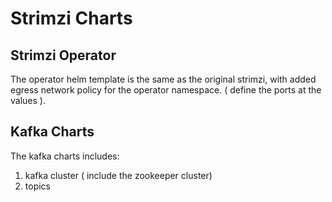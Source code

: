 # Strimzi Charts

## Strimzi Operator
The operator helm template is the same as the original strimzi, with added egress network policy for the operator namespace. ( define the ports at the values ).

## Kafka Charts
The kafka charts includes:
<ol>
 <li> kafka cluster ( include the zookeeper cluster) </li>
<li> topics </li>
</ol>
